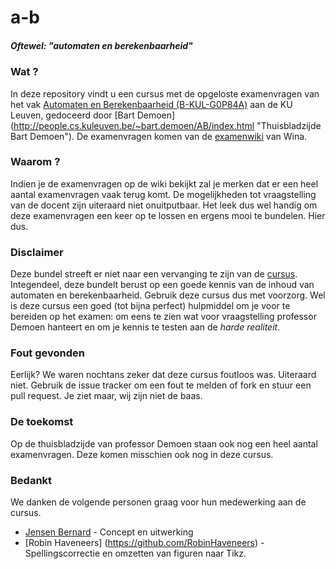 # a-b
##### *Oftewel: "automaten en berekenbaarheid"*

### Wat ?
In deze repository vindt u een cursus met de opgeloste examenvragen van het vak [Automaten en Berekenbaarheid (B-KUL-G0P84A)](https://onderwijsaanbod.kuleuven.be/syllabi/n/G0P84AN.htm#activetab=doelstellingen_idm25479952 "A&B ECTS Fiche") aan de KU Leuven, gedoceerd door [Bart Demoen] (http://people.cs.kuleuven.be/~bart.demoen/AB/index.html "Thuisbladzijde Bart Demoen"). De examenvragen komen van de [examenwiki](https://wiki.wina.be/examens/index.php/Automaten_en_Berekenbaarheid) van Wina.

### Waarom ?
Indien je de examenvragen op de wiki bekijkt zal je merken dat er een heel aantal examenvragen vaak terug komt. De mogelijkheden tot vraagstelling van de docent zijn uiteraard niet onuitputbaar. Het leek dus wel handig om deze examenvragen een keer op te lossen en ergens mooi te bundelen. Hier dus.

### Disclaimer
Deze bundel streeft er niet naar een vervanging te zijn van de [cursus](http://people.cs.kuleuven.be/~bart.demoen/AB/ab9okt14.pdf "Cursus A&B"). Integendeel, deze bundelt berust op een goede kennis van de inhoud van automaten en berekenbaarheid. Gebruik deze cursus dus met voorzorg. Wel is deze cursus een goed (tot bijna perfect) hulpmiddel om je voor te bereiden op het examen: om eens te zien wat voor vraagstelling professor Demoen hanteert en om je kennis te testen aan de *harde realiteit*.

### Fout gevonden
Eerlijk? We waren nochtans zeker dat deze cursus foutloos was. Uiteraard niet. Gebruik de issue tracker om een fout te melden of fork en stuur een pull request. Je ziet maar, wij zijn niet de baas.

### De toekomst
Op de thuisbladzijde van professor Demoen staan ook nog een heel aantal examenvragen. Deze komen misschien ook nog in deze cursus.

### Bedankt
We danken de volgende personen graag voor hun medewerking aan de cursus.
* [Jensen Bernard](https://github.com/Jense5) - Concept en uitwerking
* [Robin Haveneers] (https://github.com/RobinHaveneers) - Spellingscorrectie en omzetten van figuren naar Tikz.
